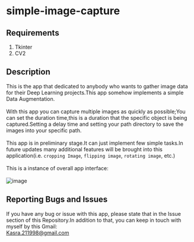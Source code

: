 # simple-image-capture

##  Requirements

1) Tkinter
2) CV2

## Description

This is the app that dedicated to anybody who wants to gather image data for their Deep Learning projects.This app somehow implements a simple Data Augmentation.\
\
With this app you can capture multiple images as quickly as possible;You can set the duration time,this is a duration that the specific object is being captured.Setting a delay time and setting your path directory to save the images into your specific path.\
\
This app is in preliminary stage.It can just implement few simple tasks.In future updates many additional features will be brought into this application(i.e. `cropping Image`, `flipping image`, `rotating image`, etc.)\
\
This is a instance of overall app interface:\
\
![image](https://www.linkpicture.com/q/Capture_9.png)


## Reporting Bugs and Issues

If you have any bug or issue with this app, please state that in the Issue section of this Repository.In addition to that, you can keep in touch with myself by this Gmail:\
Kasra.211998@gmail.com

